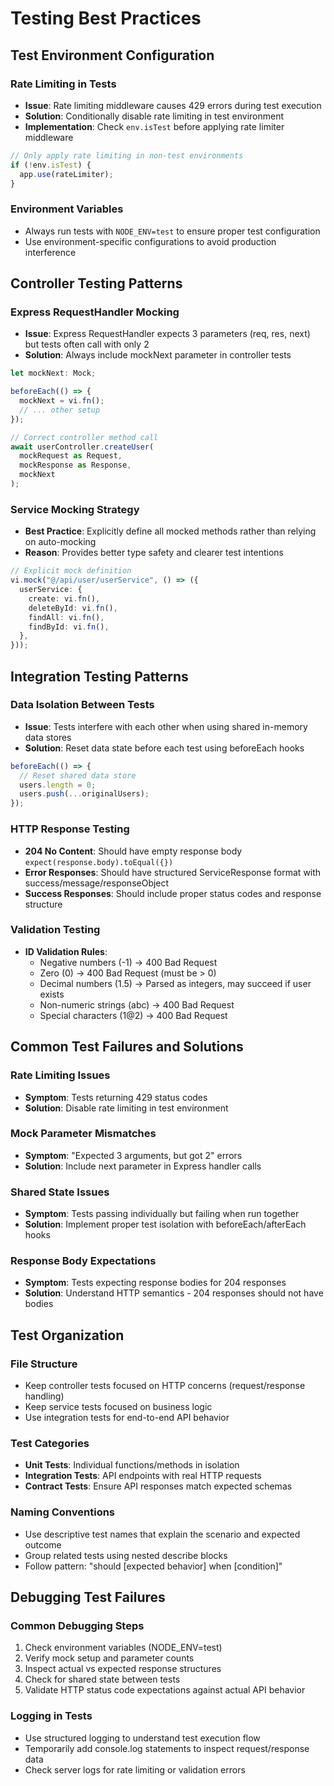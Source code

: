 # Testing Best Practices

## Test Environment Configuration

### Rate Limiting in Tests

- **Issue**: Rate limiting middleware causes 429 errors during test execution
- **Solution**: Conditionally disable rate limiting in test environment
- **Implementation**: Check `env.isTest` before applying rate limiter middleware

```typescript
// Only apply rate limiting in non-test environments
if (!env.isTest) {
  app.use(rateLimiter);
}
```

### Environment Variables

- Always run tests with `NODE_ENV=test` to ensure proper test configuration
- Use environment-specific configurations to avoid production interference

## Controller Testing Patterns

### Express RequestHandler Mocking

- **Issue**: Express RequestHandler expects 3 parameters (req, res, next) but tests often call with only 2
- **Solution**: Always include mockNext parameter in controller tests

```typescript
let mockNext: Mock;

beforeEach(() => {
  mockNext = vi.fn();
  // ... other setup
});

// Correct controller method call
await userController.createUser(
  mockRequest as Request,
  mockResponse as Response,
  mockNext
);
```

### Service Mocking Strategy

- **Best Practice**: Explicitly define all mocked methods rather than relying on auto-mocking
- **Reason**: Provides better type safety and clearer test intentions

```typescript
// Explicit mock definition
vi.mock("@/api/user/userService", () => ({
  userService: {
    create: vi.fn(),
    deleteById: vi.fn(),
    findAll: vi.fn(),
    findById: vi.fn(),
  },
}));
```

## Integration Testing Patterns

### Data Isolation Between Tests

- **Issue**: Tests interfere with each other when using shared in-memory data stores
- **Solution**: Reset data state before each test using beforeEach hooks

```typescript
beforeEach(() => {
  // Reset shared data store
  users.length = 0;
  users.push(...originalUsers);
});
```

### HTTP Response Testing

- **204 No Content**: Should have empty response body `expect(response.body).toEqual({})`
- **Error Responses**: Should have structured ServiceResponse format with success/message/responseObject
- **Success Responses**: Should include proper status codes and response structure

### Validation Testing

- **ID Validation Rules**:
  - Negative numbers (-1) → 400 Bad Request
  - Zero (0) → 400 Bad Request (must be > 0)
  - Decimal numbers (1.5) → Parsed as integers, may succeed if user exists
  - Non-numeric strings (abc) → 400 Bad Request
  - Special characters (1@2) → 400 Bad Request

## Common Test Failures and Solutions

### Rate Limiting Issues

- **Symptom**: Tests returning 429 status codes
- **Solution**: Disable rate limiting in test environment

### Mock Parameter Mismatches

- **Symptom**: "Expected 3 arguments, but got 2" errors
- **Solution**: Include next parameter in Express handler calls

### Shared State Issues

- **Symptom**: Tests passing individually but failing when run together
- **Solution**: Implement proper test isolation with beforeEach/afterEach hooks

### Response Body Expectations

- **Symptom**: Tests expecting response bodies for 204 responses
- **Solution**: Understand HTTP semantics - 204 responses should not have bodies

## Test Organization

### File Structure

- Keep controller tests focused on HTTP concerns (request/response handling)
- Keep service tests focused on business logic
- Use integration tests for end-to-end API behavior

### Test Categories

- **Unit Tests**: Individual functions/methods in isolation
- **Integration Tests**: API endpoints with real HTTP requests
- **Contract Tests**: Ensure API responses match expected schemas

### Naming Conventions

- Use descriptive test names that explain the scenario and expected outcome
- Group related tests using nested describe blocks
- Follow pattern: "should [expected behavior] when [condition]"

## Debugging Test Failures

### Common Debugging Steps

1. Check environment variables (NODE_ENV=test)
2. Verify mock setup and parameter counts
3. Inspect actual vs expected response structures
4. Check for shared state between tests
5. Validate HTTP status code expectations against actual API behavior

### Logging in Tests

- Use structured logging to understand test execution flow
- Temporarily add console.log statements to inspect request/response data
- Check server logs for rate limiting or validation errors
